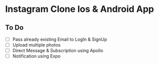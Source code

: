# Instagram Clone Ios & Android App

## To Do

- [ ] Pass already existing Email to LogIn & SignUp
- [ ] Upload multiple photos
- [ ] Direct Message & Subscription using Apollo
- [ ] Notification using Expo

